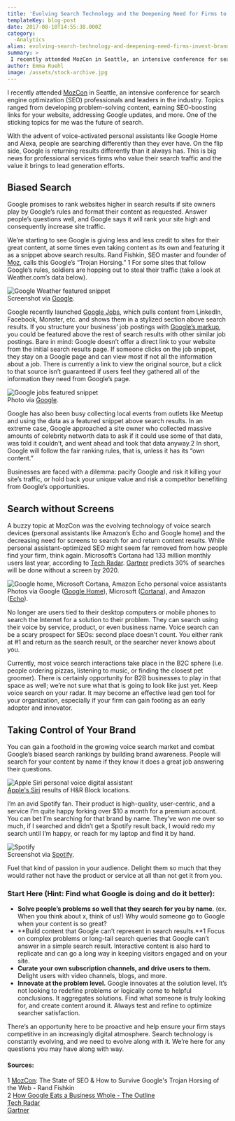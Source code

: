 ```yaml
---
title: 'Evolving Search Technology and the Deepening Need for Firms to Invest in Brand Recognition'
templateKey: blog-post
date: 2017-08-10T14:55:38.000Z
category: 
  -Analytics
alias: evolving-search-technology-and-deepening-need-firms-invest-brand-recognition
summary: > 
 I recently attended MozCon in Seattle, an intensive conference for search engine optimization (SEO) professionals and leaders in the industry. Topics ranged from developing problem-solving content, earning SEO-boosting links for your website, addressing Google updates, and more. One of the sticking topics for me was the future of search.
author: Emma Ruehl
image: /assets/stock-archive.jpg
---
```


I recently attended [MozCon](https://moz.com/mozcon) in Seattle, an intensive conference for search engine optimization (SEO) professionals and leaders in the industry. Topics ranged from developing problem-solving content, earning SEO-boosting links for your website, addressing Google updates, and more. One of the sticking topics for me was the future of search.

With the advent of voice-activated personal assistants like Google Home and Alexa, people are searching differently than they ever have. On the flip side, Google is returning results differently than it always has. This is big news for professional services firms who value their search traffic and the value it brings to lead generation efforts.

Biased Search
-------------

Google promises to rank websites higher in search results if site owners play by Google’s rules and format their content as requested. Answer people’s questions well, and Google says it will rank your site high and consequently increase site traffic.

We’re starting to see Google is giving less and less credit to sites for their great content, at some times even taking content as its own and featuring it as a snippet above search results. Rand Fishkin, SEO master and founder of [Moz](http://moz.com), calls this Google’s “Trojan Horsing.” 1 For some sites that follow Google’s rules, soldiers are hopping out to steal their traffic (take a look at Weather.com’s data below).

![Google Weather featured snippet](/assets/inline-images/featured-snippet.png)  
Screenshot via [Google](https://www.google.com/search?q=weather+san+antonio%2C+tx&oq=weather+san+antonio%2C+tx&aqs=chrome..69i57j0l5.3374j0j1&sourceid=chrome&ie=UTF-8).

Google recently launched [Google Jobs](https://webmasters.googleblog.com/2017/06/connect-to-job-seekers-with-google.html), which pulls content from LinkedIn, Facebook, Monster, etc. and shows them in a stylized section above search results. If you structure your business’ job postings with [Google’s markup](https://developers.google.com/search/docs/data-types/job-postings), you could be featured above the rest of search results with other similar job postings. Bare in mind: Google doesn’t offer a direct link to your website from the initial search results page. If someone clicks on the job snippet, they stay on a Google page and can view most if not all the information about a job. There is currently a link to view the original source, but a click to that source isn’t guaranteed if users feel they gathered all of the information they need from Google’s page.

![Google jobs featured snippet](/assets/inline-images/google-jobs.png)  
Photo via [Google](https://webmasters.googleblog.com/2017/06/connect-to-job-seekers-with-google.html?utm_source=feedburner&utm_medium=email&utm_campaign=Feed%3A+blogspot%2FamDG+%28Official+Google+Webmaster+Central+Blog%29).

Google has also been busy collecting local events from outlets like Meetup and using the data as a featured snippet above search results. In an extreme case, Google approached a site owner who collected massive amounts of celebrity networth data to ask if it could use some of that data, was told it couldn’t, and went ahead and took that data anyway.2 In short, Google will follow the fair ranking rules, that is, unless it has its “own content.”

Businesses are faced with a dilemma: pacify Google and risk it killing your site’s traffic, or hold back your unique value and risk a competitor benefiting from Google’s opportunities.

Search without Screens
----------------------

A buzzy topic at MozCon was the evolving technology of voice search devices (personal assistants like Amazon’s Echo and Google home) and the decreasing need for screens to search for and return content results. While personal assistant-optimized SEO might seem far removed from how people find your firm, think again. Microsoft’s Cortana had 133 million monthly users last year, according to [Tech Radar](http://www.techradar.com/news/software/operating-systems/why-100-million-monthly-cortana-users-could-be-a-bigger-deal-than-350-million-windows-10-installs-1325146). [Gartner](http://www.gartner.com/newsroom/id/3482117) predicts 30% of searches will be done without a screen by 2020.

![Google home, Microsoft Cortana, Amazon Echo personal voice assistants](/assets/inline-images/personal-assistants.png)  
Photos via Google ([Google Home](https://madeby.google.com/home/)), Microsoft ([Cortana](https://www.microsoft.com/en-us/windows/cortana)), and Amazon ([Echo](https://www.amazon.com/dp/product/B00X4WHP5E/ref=EchoCP_dt_tile_text)).

No longer are users tied to their desktop computers or mobile phones to search the Internet for a solution to their problem. They can search using their voice by service, product, or even business name. Voice search can be a scary prospect for SEOs: second place doesn’t count. You either rank at #1 and return as the search result, or the searcher never knows about you.

Currently, most voice search interactions take place in the B2C sphere (i.e. people ordering pizzas, listening to music, or finding the closest pet groomer). There is certainly opportunity for B2B businesses to play in that space as well; we’re not sure what that is going to look like just yet. Keep voice search on your radar. It may become an effective lead gen tool for your organization, especially if your firm can gain footing as an early adopter and innovator.

Taking Control of Your Brand
----------------------------

You can gain a foothold in the growing voice search market and combat Google’s biased search rankings by building brand awareness. People will search for your content by name if they know it does a great job answering their questions.

![Apple Siri personal voice digital assistant](/assets/inline-images/hr-block-siri.jpg)  
[Apple's Siri](https://www.apple.com/ios/siri/) results of H&R Block locations.

I’m an avid Spotify fan. Their product is high-quality, user-centric, and a service I’m quite happy forking over $10 a month for a premium account. You can bet I’m searching for that brand by name. They’ve won me over so much, if I searched and didn’t get a Spotify result back, I would redo my search until I’m happy, or reach for my laptop and find it by hand.

![Spotify](/assets/inline-images/spotify.png)  
Screenshot via [Spotify](https://www.spotify.com/us/).

Fuel that kind of passion in your audience. Delight them so much that they would rather not have the product or service at all than not get it from you.

### Start Here (Hint: Find what Google is doing and do it better):

*   **Solve people’s problems so well that they search for you by name**. (ex. When you think about x, think of us!) Why would someone go to Google when your content is so great?
*   **Build content that Google can’t represent in search results.**1 Focus on complex problems or long-tail search queries that Google can’t answer in a simple search result. Interactive content is also hard to replicate and can go a long way in keeping visitors engaged and on your site.
*   **Curate your own subscription channels, and drive users to them.** Delight users with video channels, blogs, and more.
*   **Innovate at the problem level.** Google innovates at the solution level. It’s not looking to redefine problems or logically come to helpful conclusions. It aggregates solutions. Find what someone is truly looking for, and create content around it. Always test and refine to optimize searcher satisfaction.

There’s an opportunity here to be proactive and help ensure your firm stays competitive in an increasingly digital atmosphere. Search technology is constantly evolving, and we need to evolve along with it. We’re here for any questions you may have along with way.

#### Sources:

1 [MozCon](http://moz.com/mozcon): The State of SEO & How to Survive Google's Trojan Horsing of the Web - Rand Fishkin  
2 [How Google Eats a Business Whole - The Outline](https://theoutline.com/post/1399/how-google-ate-celebritynetworth-com)  
[Tech Radar](http://www.techradar.com/news/software/operating-systems/why-100-million-monthly-cortana-users-could-be-a-bigger-deal-than-350-million-windows-10-installs-1325146)  
[Gartner](http://www.gartner.com/newsroom/id/3482117)